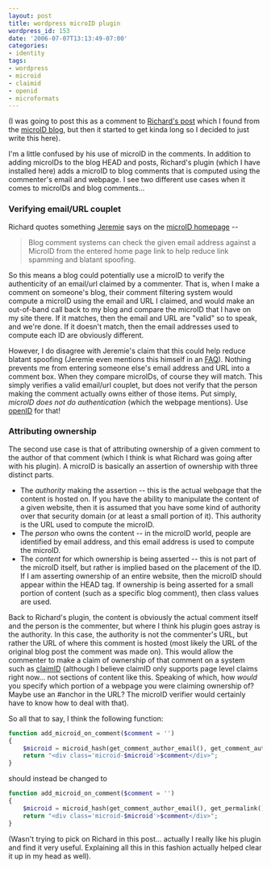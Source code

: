 ```yaml
---
layout: post
title: wordpress microID plugin
wordpress_id: 153
date: '2006-07-07T13:13:49-07:00'
categories:
- identity
tags:
- wordpress
- microid
- claimid
- openid
- microformats
---
```

(I was going to post this as a comment to [Richard's post][] which I found from the [microID blog][], but then it
started to get kinda long so I decided to just write this here).

I'm a little confused by his use of microID in the comments.  In addition to adding microIDs to the blog HEAD and posts,
Richard's plugin (which I have installed here) adds a microID to blog comments that is computed using the commenter's
email and webpage.  I see two different use cases when it comes to microIDs and blog comments...

### Verifying email/URL couplet ###

Richard quotes something [Jeremie][] says on the [microID homepage][] --

> Blog comment systems can check the given email address against a MicroID from the entered home page link to help
> reduce link spamming and blatant spoofing.

So this means a blog could potentially use a microID to verify the authenticity of an email/url claimed by a commenter.
That is, when I make a comment on someone's blog, their comment filtering system would compute a microID using the email
and URL I claimed, and would make an out-of-band call back to my blog and compare the microID that I have on my site
there.  If it matches, then the email and URL are "valid" so to speak, and we're done.  If it doesn't match, then the
email addresses used to compute each ID are obviously different.

However, I do disagree with Jeremie's claim that this could help reduce blatant spoofing (Jeremie even mentions this
himself in an [FAQ][]).  Nothing prevents me from entering someone else's email address and URL into a comment box.
When they compare microIDs, of course they will match.  This simply verifies a valid email/url couplet, but does not
verify that the person making the comment actually owns either of those items.  Put simply, *microID does not do
authentication* (which the webpage mentions).  Use [openID][] for that!

### Attributing ownership ###

The second use case is that of attributing ownership of a given comment to the author of that comment (which I think is
what Richard was going after with his plugin).  A microID is basically an assertion of ownership with three distinct
parts.

 - The _authority_ making the assertion -- this is the actual webpage that the content is hosted on.  If you have the
 ability to manipulate the content of a given website, then it is assumed that you have some kind of authority over that
 security domain (or at least a small portion of it).  This authority is the URL used to compute the microID.
 - The _person_ who owns the content -- in the microID world, people are identified by email address, and this email
 address is used to compute the microID.
 - The _content_ for which ownership is being asserted -- this is not part of the microID itself, but rather is implied
 based on the placement of the ID.  If I am asserting ownership of an entire website, then the microID should appear
 within the HEAD tag.  If ownership is being asserted for a small portion of content (such as a specific blog comment),
 then class values are used.

Back to Richard's plugin, the content is obviously the actual comment itself and the person is the commenter, but where
I think his plugin goes astray is the authority.  In this case, the authority is not the commenter's URL, but rather the
URL of where this comment is hosted (most likely the URL of the original blog post the comment was made on).  This would
allow the commenter to make a claim of ownership of that comment on a system such as [claimID][] (although I believe
claimID only supports page level claims right now... not sections of content like this.  Speaking of which, how *would*
you specify which portion of a webpage you were claiming ownership of?  Maybe use an #anchor in the URL?  The microID
verifier would certainly have to know how to deal with that).

So all that to say, I think the following function:

``` php
function add_microid_on_comment($comment = '')
{
    $microid = microid_hash(get_comment_author_email(), get_comment_author_url());
    return "<div class='microid-$microid'>$comment</div>";
}
```

should instead be changed to

``` php
function add_microid_on_comment($comment = '')
{
    $microid = microid_hash(get_comment_author_email(), get_permalink());
    return "<div class='microid-$microid'>$comment</div>";
}
```

(Wasn't trying to pick on Richard in this post... actually I really like his plugin and find it very useful.  Explaining
all this in this fashion actually helped clear it up in my head as well).

[Richard's post]: http://www.richardkmiller.com/blog/archives/2006/03/microid-plugin-for-wordpress
[microID blog]: http://microid.org/blog/?p=8
[Jeremie]: http://jeremie.com/
[microID homepage]: http://microid.org/
[claimID]: http://claimid.com/
[FAQ]: http://microid.org/blog/?p=5
[openID]: http://openid.com/
